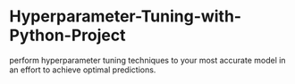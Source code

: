 # Hyperparameter-Tuning-with-Python-Project
perform hyperparameter tuning techniques to your most accurate model in an effort to achieve optimal predictions.
